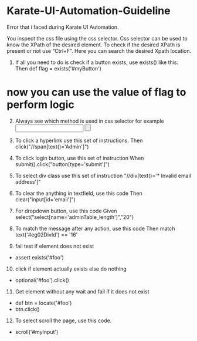 # Karate-UI-Automation-Guideline

Error that i faced during Karate UI Automation. 


You inspect the css file using the css selector. Css selector can be used to know the XPath of the desired element. To check if the desired XPath is present or not use “Ctrl+F”. Here you can search the desired Xpath location. 

1) If all you need to do is check if a button exists, use exists() like this:
 Then def flag = exists('#myButton')
 # now you can use the value of flag to perform logic

2) Always see which method is used in css selector for example 
<input><span> <button> 

3) To click a hyperlink use this set of instructions.
Then click("//span[text()='Admin']")

4) To click login button, use this set of instruction
When submit().click("button[type='submit']") 

5) To select div class use this set of instruction
"//div[text()='* Invalid email address']"

6) To clear the anything in textfield, use this code
Then clear("input[id='email']")


7) For dropdown button, use this code
Given select("select[name='adminTable_length']","20")

8) To match the message after any action, use this code
Then match text('#eg02DivId') == '16'


9)  fail test if element does not exist
 * assert exists('#foo')

10)  click if element actually exists else do nothing
* optional('#foo').click()

11) Get element without any wait and fail if it does not exist
* def btn = locate('#foo')
* btn.click()

12)  To select scroll the page, use this code. 
* scroll('#myInput')


